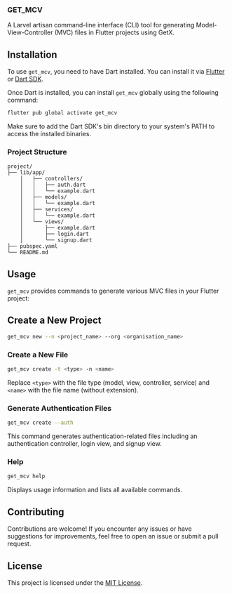 ### GET_MCV

A Larvel artisan command-line interface (CLI) tool for generating Model-View-Controller (MVC) files in Flutter projects using GetX.

## Installation

To use `get_mcv`, you need to have Dart installed.
You can install it via [Flutter](https://flutter.dev/docs/get-started/install)
or [Dart SDK](https://dart.dev/get-dart).

Once Dart is installed, you can install `get_mcv` globally using the following command:

```bash
flutter pub global activate get_mcv
```

Make sure to add the Dart SDK's bin directory to your system's PATH to access the installed binaries.

### Project Structure

```
project/
├── lib/app/
    │   ├── controllers/
    │   │   ├── auth.dart
    │   │   └── example.dart
    │   ├── models/
    │   │   └── example.dart
    │   ├── services/
    │   │   └── example.dart
    │   └── views/
    │       ├── example.dart
    │       ├── login.dart
    │       └── signup.dart
├── pubspec.yaml
└── README.md
```

## Usage

`get_mcv` provides commands to generate various MVC files in your Flutter project:

## Create a New Project

```bash
get_mcv new --n <project_name> --org <organisation_name>
```

### Create a New File

```bash
get_mcv create -t <type> -n <name>
```

Replace `<type>` with the file type (model, view, controller, service) and `<name>` with the file name (without extension).

### Generate Authentication Files

```bash
get_mcv create --auth
```

This command generates authentication-related files including an authentication controller, login view, and signup view.

### Help

```bash
get_mcv help
```

Displays usage information and lists all available commands.

## Contributing

Contributions are welcome! If you encounter any issues or have suggestions for improvements, feel free to open an issue or submit a pull request.

## License

This project is licensed under the [MIT License](LICENSE).
